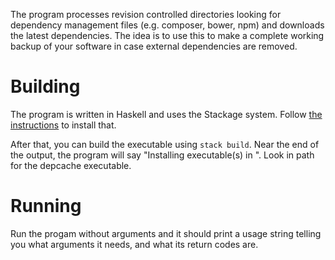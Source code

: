 The program processes revision controlled directories looking for dependency management files (e.g. composer, bower, npm) and downloads the latest dependencies. The idea is to use this to make a complete working backup of your software in case external dependencies are removed.

# Building

The program is written in Haskell and uses the Stackage system. Follow [the instructions](https://github.com/commercialhaskell/stack#how-to-install) to install that.

After that, you can build the executable using `stack build`. Near the end of the output, the program will say "Installing executable(s) in <path>". Look in path for the depcache executable.

# Running

Run the progam without arguments and it should print a usage string telling you what arguments it needs, and what its return codes are.
